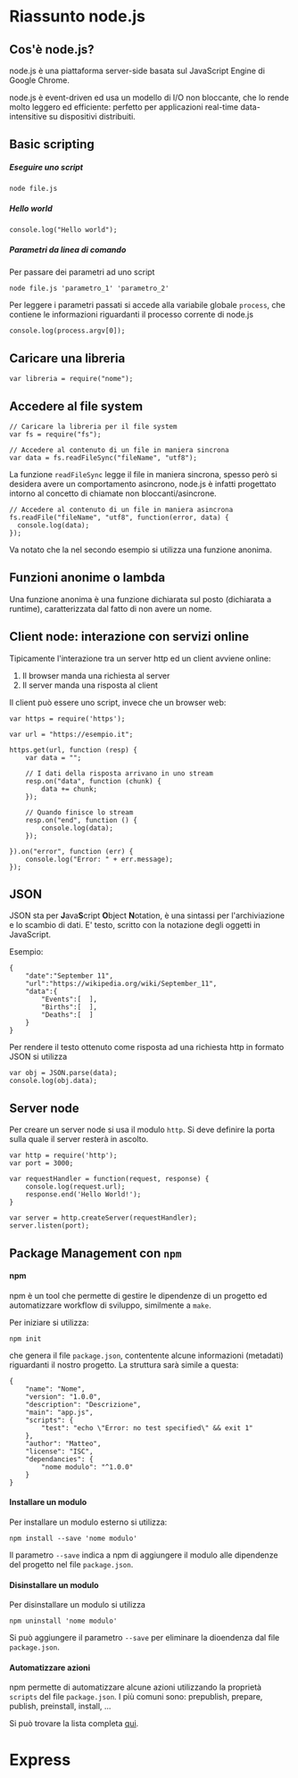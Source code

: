 # Riassunto node.js

## Cos'è node.js?
node.js è una piattaforma server-side basata sul JavaScript Engine di Google Chrome.

node.js è event-driven ed usa un modello di I/O non bloccante, che lo rende molto leggero ed efficiente: perfetto per applicazioni real-time data-intensitive su dispositivi distribuiti.

## Basic scripting
##### Eseguire uno script
    node file.js

##### Hello world
    console.log("Hello world");

##### Parametri da linea di comando
Per passare dei parametri ad uno script

    node file.js 'parametro_1' 'parametro_2'

Per leggere i parametri passati si accede alla variabile globale ```process```, che contiene le informazioni riguardanti il processo corrente di node.js

    console.log(process.argv[0]);

## Caricare una libreria
    var libreria = require("nome");

## Accedere al file system
```
// Caricare la libreria per il file system
var fs = require("fs");

// Accedere al contenuto di un file in maniera sincrona
var data = fs.readFileSync("fileName", "utf8");
```

La funzione ```readFileSync``` legge il file in maniera sincrona, spesso però si desidera avere un comportamento asincrono, node.js è infatti progettato intorno al concetto di chiamate non bloccanti/asincrone.

```
// Accedere al contenuto di un file in maniera asincrona
fs.readFile("fileName", "utf8", function(error, data) {
  console.log(data);
});
```

Va notato che la nel secondo esempio si utilizza una funzione anonima.

## Funzioni anonime o lambda
Una funzione anonima è una funzione dichiarata sul posto (dichiarata a runtime), caratterizzata dal fatto di non avere un nome.

## Client node: interazione con servizi online
Tipicamente l'interazione tra un server http ed un client avviene online:

1. Il browser manda una richiesta al server
2. Il server manda una risposta al client

Il client può essere uno script, invece che un browser web:
```
var https = require('https');

var url = "https://esempio.it";

https.get(url, function (resp) {
    var data = "";

    // I dati della risposta arrivano in uno stream
    resp.on("data", function (chunk) {
        data += chunk;
    });

    // Quando finisce lo stream
    resp.on("end", function () {
        console.log(data);
    });

}).on("error", function (err) {
    console.log("Error: " + err.message);
});
```

## JSON
JSON sta per **J**ava**S**cript **O**bject **N**otation, è una sintassi per l'archiviazione e lo scambio di dati. E' testo, scritto con la notazione degli oggetti in JavaScript.

Esempio:
```
{  
    "date":"September 11",
    "url":"https://wikipedia.org/wiki/September_11",
    "data":{  
        "Events":[  ],
        "Births":[  ],
        "Deaths":[  ]
    }
}
```

Per rendere il testo ottenuto come risposta ad una richiesta http in formato JSON si utilizza

    var obj = JSON.parse(data);
    console.log(obj.data);

## Server node
Per creare un server node si usa il modulo ```http```. Si deve definire la porta sulla quale il server resterà in ascolto.

```
var http = require('http');
var port = 3000;

var requestHandler = function(request, response) {
    console.log(request.url);
    response.end('Hello World!');
}

var server = http.createServer(requestHandler);
server.listen(port);
```

## Package Management con ```npm```

#### npm
npm è un tool che permette di gestire le dipendenze di un progetto ed automatizzare workflow di sviluppo, similmente a ```make```.

Per iniziare si utilizza:

    npm init

che genera il file ```package.json```, contentente alcune informazioni (metadati) riguardanti il nostro progetto. La struttura sarà simile a questa:

```
{
    "name": "Nome",
    "version": "1.0.0",
    "description": "Descrizione",
    "main": "app.js",
    "scripts": {
        "test": "echo \"Error: no test specified\" && exit 1"
    },
    "author": "Matteo",
    "license": "ISC",
    "dependancies": {
        "nome modulo": "^1.0.0"
    }
}
```

#### Installare un modulo
Per installare un modulo esterno si utilizza:

    npm install --save 'nome modulo'

Il parametro ```--save``` indica a npm di aggiungere il modulo alle dipendenze del progetto nel file ```package.json```.

#### Disinstallare un modulo
Per disinstallare un modulo si utilizza

    npm uninstall 'nome modulo'

Si può aggiungere il parametro ```--save``` per eliminare la dioendenza dal file ```package.json```.

#### Automatizzare azioni
npm permette di automatizzare alcune azioni utilizzando la proprietà ```scripts``` del file ```package.json```. I più comuni sono: prepublish, prepare, publish, preinstall, install, ...

Si può trovare la lista completa [qui](https://docs.npmjs.com/misc/scripts "npm scripts").

# Express